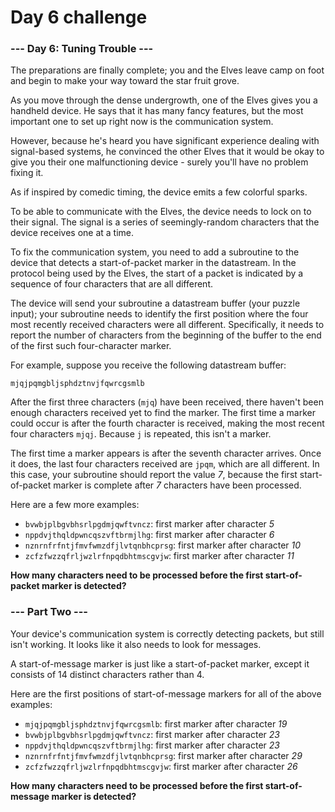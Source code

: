 # Day 6 challenge

### --- Day 6: Tuning Trouble ---

The preparations are finally complete; you and the Elves leave camp on foot and begin to make your way toward the star fruit grove.

As you move through the dense undergrowth, one of the Elves gives you a handheld device. He says that it has many fancy features, but the most important one to set up right now is the communication system.

However, because he's heard you have significant experience dealing with signal-based systems, he convinced the other Elves that it would be okay to give you their one malfunctioning device - surely you'll have no problem fixing it.

As if inspired by comedic timing, the device emits a few colorful sparks.

To be able to communicate with the Elves, the device needs to lock on to their signal. The signal is a series of seemingly-random characters that the device receives one at a time.

To fix the communication system, you need to add a subroutine to the device that detects a start-of-packet marker in the datastream. In the protocol being used by the Elves, the start of a packet is indicated by a sequence of four characters that are all different.

The device will send your subroutine a datastream buffer (your puzzle input); your subroutine needs to identify the first position where the four most recently received characters were all different. Specifically, it needs to report the number of characters from the beginning of the buffer to the end of the first such four-character marker.

For example, suppose you receive the following datastream buffer:

```
mjqjpqmgbljsphdztnvjfqwrcgsmlb
```

After the first three characters (`mjq`) have been received, there haven't been enough characters received yet to find the marker. The first time a marker could occur is after the fourth character is received, making the most recent four characters `mjqj`. Because `j` is repeated, this isn't a marker.

The first time a marker appears is after the seventh character arrives. Once it does, the last four characters received are `jpqm`, which are all different. In this case, your subroutine should report the value *7*, because the first start-of-packet marker is complete after *7* characters have been processed.

Here are a few more examples:

- `bvwbjplbgvbhsrlpgdmjqwftvncz`: first marker after character *5*
- `nppdvjthqldpwncqszvftbrmjlhg`: first marker after character *6*
- `nznrnfrfntjfmvfwmzdfjlvtqnbhcprsg`: first marker after character *10*
- `zcfzfwzzqfrljwzlrfnpqdbhtmscgvjw`: first marker after character *11*

**How many characters need to be processed before the first start-of-packet marker is detected?**

### --- Part Two ---

Your device's communication system is correctly detecting packets, but still isn't working. It looks like it also needs to look for messages.

A start-of-message marker is just like a start-of-packet marker, except it consists of 14 distinct characters rather than 4.

Here are the first positions of start-of-message markers for all of the above examples:

- `mjqjpqmgbljsphdztnvjfqwrcgsmlb`: first marker after character *19*
- `bvwbjplbgvbhsrlpgdmjqwftvncz`: first marker after character *23*
- `nppdvjthqldpwncqszvftbrmjlhg`: first marker after character *23*
- `nznrnfrfntjfmvfwmzdfjlvtqnbhcprsg`: first marker after character *29*
- `zcfzfwzzqfrljwzlrfnpqdbhtmscgvjw`: first marker after character *26*

**How many characters need to be processed before the first start-of-message marker is detected?**